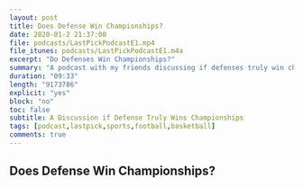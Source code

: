 ```yaml
---
layout: post
title: Does Defense Win Championships?
date: 2020-01-2 21:37:00
file: podcasts/LastPickPodcastE1.mp4
file_itunes: podcasts/LastPickPodcastE1.m4a
excerpt: "Do Defenses Win Championships?"
summary: "A podcast with my friends discussing if defenses truly win championships"
duration: "09:33"
length: "9173786"
explicit: "yes"
block: "no"
toc: false
subtitle: A Discussion if Defense Truly Wins Championships
tags: [podcast,lastpick,sports,football,basketball]
comments: true
---
```


## Does Defense Win Championships?
